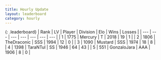 ```yaml
---
title: Hourly Update
layout: leaderboard
category: hourly
---
```


{: .leaderboard}
| Rank | LV | Player | Division | Elo | Wins | Losses |
| --- | --- | --- | --- | --- | --- | --- |
| <span data-change="0">1</span> | 1775 | <span title="ID: 692745">Mercury</span> | T | <span data-change="0">2018</span> | <span data-change="0">19</span> | <span data-change="0">1</span> |
| <span data-change="1">2</span> | 1806 | <span title="ID: 544310">TheDraconic</span> | SSS | <span data-change="30">1994</span> | <span data-change="1">12</span> | <span data-change="0">0</span> |
| <span data-change="-1">3</span> | 1090 | <span title="ID: 611082">Mustard</span> | SSS | <span data-change="0">1974</span> | <span data-change="0">18</span> | <span data-change="0">8</span> |
| <span data-change="0">4</span> | 1398 | <span title="ID: 285323">TaraNTul</span> | SS | <span data-change="6">1946</span> | <span data-change="1">64</span> | <span data-change="0">43</span> |
| <span data-change="0">5</span> | 551 | <span title="ID: 650626">GonzaloJara</span> | AAA | <span data-change="0">1906</span> | <span data-change="0">8</span> | <span data-change="0">0</span> |